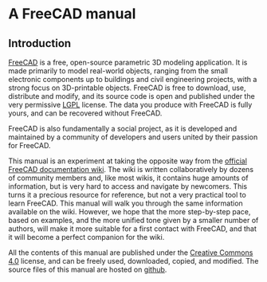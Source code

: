 # A FreeCAD manual



## Introduction

[FreeCAD](http://www.freecadweb.org) is a free, open-source parametric 3D modeling application. It is made primarily to model real-world objects, ranging from the small electronic components up to buildings and civil engineering projects, with a strong focus on 3D-printable objects. FreeCAD is free to download, use, distribute and modify, and its source code is open and published under the very permissive [LGPL](https://en.wikipedia.org/wiki/GNU_Lesser_General_Public_License) license. The data you produce with FreeCAD is fully yours, and can be recovered without FreeCAD.

FreeCAD is also fundamentally a social project, as it is developed and maintained by a community of developers and users united by their passion for FreeCAD.

This manual is an experiment at taking the opposite way from the [official FreeCAD documentation wiki](http://www.freecadweb.org/wiki). The wiki is written collaboratively by dozens of community members and, like most wikis, it contains huge amounts of information, but is very hard to access and navigate by newcomers. This turns it a precious resource for reference, but not a very practical tool to learn FreeCAD. This manual will walk you through the same information available on the wiki. However, we hope that the more step-by-step pace, based on examples, and the more unified tone given by a smaller number of authors, will make it more suitable for a first contact with FreeCAD, and that it will become a perfect companion for the wiki.

All the contents of this manual are published under the [Creative Commons 4.0](http://creativecommons.org/licenses/by/4.0/) license, and can be freely used, downloaded, copied, and modified. The source files of this manual are hosted on [github](https://github.com/yorikvanhavre/FreeCAD-manual).
